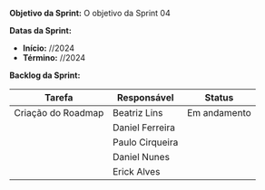 
**Objetivo da Sprint:**
O objetivo da Sprint 04

**Datas da Sprint:**

- **Início:** //2024
- **Término:** //2024

**Backlog da Sprint:**

| Tarefa | Responsável | Status |
|--------|-------------|-----------------------|
| Criação do Roadmap | Beatriz Lins | Em andamento |
| | Daniel Ferreira |  |
| | Paulo Cirqueira |  |
| | Daniel Nunes |  |
| | Erick Alves |  |




